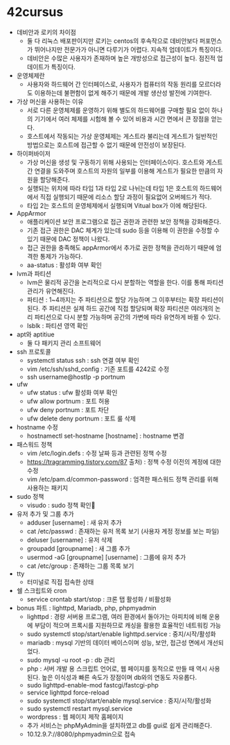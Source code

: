 # 42cursus

* 데비안과 로키의 차이점
  * 둘 다 리눅스 배포판이지만 로키는 centos의 후속작으로 데비안보다 퍼포먼스가 뛰어나지만 전문가가 아니면 다루기가 어렵다. 지속적 업데이트가 특징이다. 
  * 데비안은 수많은 사용자가 존재하며 높은 개방성으로 접근성이 높다. 점진적 업데이트가 특징이다.
* 운영체제란
  * 사용자와 하드웨어 간 인터페이스로, 사용자가 컴퓨터의 작동 원리를 모르더라도 이용하는데 불편함이 없게 해주기 때문에 개발 생산성 발전에 기여한다.
* 가상 머신을 사용하는 이유
  * 서로 다른 운영체제를 운영하기 위해 별도의 하드웨어를 구매할 필요 없이 하나의 기기에서 여러 체제를 시험해 볼 수 있어 비용과 시간 면에서 큰 장점을 얻는다.
  * 호스트에서 작동되는 가상 운영체제는 게스트라 불리는데 게스트가 일반적인 방법으로는 호스트에 접근할 수 없기 때문에 안전성이 보장된다.
* 하이퍼바이저
  * 가상 머신을 생성 및 구동하기 위해 사용되는 인터페이스이다. 호스트와 게스트 간 연결을 도와주며 호스트의 자원의 일부를 이용해 게스트가 필요한 만큼의 자원을 할당해준다.
  * 실행되는 위치에 따라 타입 1과 타입 2로 나뉘는데 타입 1은 호스트의 하드웨어에서 직접 실행되기 때문에 리소스 할당 과정이 필요없어 오버헤드가 적다. 
  * 타입 2는 호스트의 운영체제에서 실행되며 Vitual box가 이에 해당된다. 
* AppArmor
  * 애플리케이션 보안 프로그램으로 접근 권한과 관련한 보안 정책을 강화해준다.
  * 기존 접근 권한은 DAC 체계가 있는데 sudo 등을 이용해 이 권한을 수정할 수 있기 때문에 DAC 정책이 나왔다.
  * 접근 권한을 충족해도 appArmor에서 추가로 권한 정책을 관리하기 때문에 엄격한 통제가 가능하다.
  * aa-status : 활성화 여부 확인
* lvm과 파티션  
  * lvm은 물리적 공간을 논리적으로 다시 분할하는 역할을 한다. 이를 통해 파티션 관리가 유연해진다.  
  * 파티션 : 1~4까지는 주 파티션으로 할당 가능하며 그 이후부터는 확장 파티션이 된다. 주 파티션은 실제 하드 공간에 직접 할당되며 확장 파티션은 여러개의 논리 파티션으로 다시 분할 가능하며 공간의 가변에 따라 유연하게 바뀔 수 있다.  
  * lsblk : 파티션 영역 확인
* apt와 aptitiue
  * 둘 다 패키지 관리 소프트웨어 
* ssh 프로토콜
  * systemctl status ssh : ssh 연결 여부 확인
  * vim /etc/ssh/sshd_config : 기존 포트를 4242로 수정
  * ssh username@hostIp -p portnum
* ufw
  * ufw status : ufw 활성화 여부 확인
  * ufw allow portnum : 포트 허용
  * ufw deny portnum : 포트 차단
  * ufw delete deny portnum : 포트 룰 삭제
* hostname 수정
  * hostnamectl set-hostname [hostname] : hostname 변경
* 패스워드 정책
  * vim /etc/login.defs : 수정 날짜 등과 관련된 정책 수정
  * https://tragramming.tistory.com/87 출처) : 정책 수정 이전의 계정에 대한 수정
  * vim /etc/pam.d/common-password : 엄격한 패스워드 정책 관리를 위해 사용하는 패키지
* sudo 정책
  * visudo : sudo 정책 확인
* 유저 추가 및 그룹 추가
  * adduser [username] : 새 유저 추가
  * cat /etc/passwd : 존재하는 유저 목록 보기 (사용자 계정 정보를 보는 파일)
  * deluser [username] : 유저 삭제
  * groupadd [groupname] : 새 그룹 추가
  * usermod -aG [groupname] [username] : 그룹에 유저 추가
  * cat /etc/group : 존재하는 그룹 목록 보기
* tty
  * 터미널로 직접 접속한 상태
* 쉘 스크립트와 cron
  * service crontab start/stop : 크론 탭 활성화 / 비활성화
* bonus 파트 : lighttpd, Mariadb, php, phpmyadmin 
  * lighttpd : 경량 서버용 프로그램, 여러 환경에서 돌아가는 아피치에 비해 운용에 부담이 적으며 프록시를 지원하므로 캐싱을 활용한 효율적인 네트워킹 가능
  * sudo systemctl stop/start/enable lighttpd.service :  중지/시작/활성화
  * mariadb : mysql 기반의 데이터 베이스이며 성능, 보안, 접근성 면에서 개선되었다.
  * sudo mysql -u root -p : db 관리
  * php : 서버 개발 용 스크립트 언어로, 웹 페이지를 동적으로 만들 때 역시 사용된다. 높은 이식성과 빠른 속도가 장점이며 db와의 연동도 자유롭다.
  * sudo lighttpd-enable-mod fastcgi/fastcgi-php
  * service lighttpd force-reload
  * sudo systemctl stop/start/enable mysql.service : 중지/시작/활성화
  * sudo systemctl restart mysql.service
  * wordpress : 웹 페이지 제작 홈페이지
  * 추가 서비스는 phpMyAdmin을 설치하였고 db를 gui로 쉽게 관리해준다. 
  * 10.12.9.7://8080/phpmyadmin으로 접속
